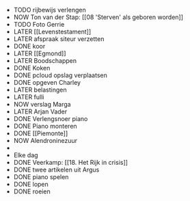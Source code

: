 - TODO rijbewijs verlengen
- NOW Ton van der Stap: [[08 'Sterven' als geboren worden]]
- TODO Foto Gerrie
- LATER [[Levenstestament]]
- LATER afspraak siteur verzetten
- DONE koor
- LATER [[Egmond]]
- LATER Boodschappen
- DONE Koken
- DONE pcloud opslag verplaatsen
- DONE opgeven Charley
- LATER belastingen
- LATER fulli
- NOW verslag Marga
- LATER Arjan Vader
- DONE Verlengsnoer piano
- DONE Piano monteren
- DONE [[Piemonte]]
- NOW Alendroninezuur
-
- Elke dag
- DONE Veerkamp: [[18. Het Rijk in crisis]]
- DONE twee artikelen uit Argus
- DONE piano spelen
- DONE lopen
- DONE roeien
